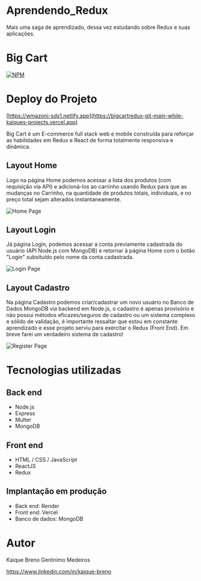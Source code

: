 # Aprendendo_Redux
 Mais uma saga de aprendizado, dessa vez estudando sobre Redux e suas aplicações.

 # Big Cart
[![NPM](https://img.shields.io/npm/l/react)](https://github.com/devsuperior/sds1-wmazoni/blob/master/LICENSE) 

# Deploy do Projeto

[https://wmazoni-sds1.netlify.app](https://bigcartredux-git-main-while-kaiques-projects.vercel.app)

Big Cart é um E-commerce full stack web e mobile construída para reforçar as habilidades em Redux e React de forma totalmente responsiva e dinâmica.

## Layout Home
Logo na página Home podemos acessar a lista dos produtos (com requisição via API) e adicioná-los ao carrinho usando Redux para que as mudanças no Carrinho, na quantidade de produtos totais, individuais, e no preço total sejam alterados instantaneamente.

![Home Page](https://github.com/while-kaique/BigCart_Redux/assets/123902283/8b2f0b3e-6228-4893-8310-9addba9e6939)


## Layout Login
Já página Login, podemos acessar a conta previamente cadastrada do usuário (API Node.js com MongoDB) e retornar à página Home com o botão "Login" subsituído pelo nome da conta cadastrada.

![Login Page](https://github.com/while-kaique/BigCart_Redux/assets/123902283/c01de920-eb58-4479-ba89-ae4e57fb0d42)

## Layout Cadastro
Na página Cadastro podemos criar/cadastrar um novo usuário no Banco de Dados MongoDB via backend em Node.js, o cadastro é apenas provisório e não possui métodos eficazes/seguros de cadastro ou um sistema complexo e sólido de validação, é importante ressaltar que estou em constante aprendizado e esse projeto serviu para exercitar o Redux (Front End). Em breve farei um verdadeiro sistema de cadastro!

![Register Page](https://github.com/while-kaique/BigCart_Redux/assets/123902283/12c416bc-3a91-4dc3-9b89-6efa5d82ae55)

# Tecnologias utilizadas
## Back end
- Node.js
- Express
- Multer
- MongoDB
## Front end
- HTML / CSS / JavaScript
- ReactJS
- Redux
## Implantação em produção
- Back end: Render
- Front end: Vercel
- Banco de dados: MongoDB

# Autor

Kaique Breno Gerônimo Medeiros

https://www.linkedin.com/in/kaique-breno
